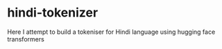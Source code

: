 # hindi-tokenizer
Here I attempt to build a tokeniser for Hindi language using hugging face transformers
